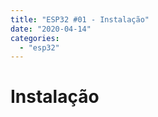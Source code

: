 ```yaml
---
title: "ESP32 #01 - Instalação"
date: "2020-04-14"
categories: 
  - "esp32"
---
```


# Instalação

 

<!--more-->
